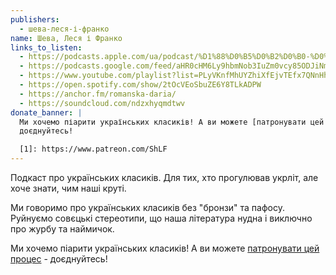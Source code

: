 ```yaml
---
publishers:
  - шева-леся-і-франко
name: Шева, Леся і Франко
links_to_listen:
  - https://podcasts.apple.com/ua/podcast/%D1%88%D0%B5%D0%B2%D0%B0-%D0%BB%D0%B5%D1%81%D1%8F-%D1%96-%D1%84%D1%80%D0%B0%D0%BD%D0%BA%D0%BE/id1624744195
  - https://podcasts.google.com/feed/aHR0cHM6Ly9hbmNob3IuZm0vcy85ODJiNmI4MC9wb2RjYXN0L3Jzcw
  - https://www.youtube.com/playlist?list=PLyVKnfMhUYZhiXfEjvTEfx7QNnHhbIA1X
  - https://open.spotify.com/show/2tOcVEoSbuZE6Y8TLkADPW
  - https://anchor.fm/romanska-daria/
  - https://soundcloud.com/ndzxhyqmdtwv
donate_banner: |
  Ми хочемо піарити українських класиків! А ви можете [патронувати цей процес][1] -
  доєднуйтесь!

  [1]: https://www.patreon.com/ShLF
---
```


Подкаст про українських класиків. Для тих, хто прогулював укрліт, але хоче
знати, чим наші круті.

Ми говоримо про українських класиків без "бронзи" та пафосу. Руйнуємо совєцькі
стереотипи, що наша література нудна і виключно про журбу та наймичок.

Ми хочемо піарити українських класиків! А ви можете [патронувати цей процес][1] -
доєднуйтесь!

[1]: https://www.patreon.com/ShLF

